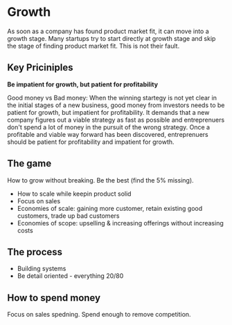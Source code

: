 # Growth

As soon as a company has found product market fit, it can move into a growth stage. Many startups try to start directly at growth stage and skip the stage of finding product market fit. This is not their fault.


## Key Priciniples

**Be impatient for growth, but patient for profitability**

Good money vs Bad money: When the winning startegy is not yet clear in the initial stages of a new business, good money from investors needs to be patient for growth, but impatient for profitability. It demands that a new company figures out a viable strategy as fast as possible and entreprenuers don't spend a lot of money in the pursuit of the wrong strategy. Once a profitable and viable way forward has been discovered, entreprenuers should be patient for profitability and impatient for growth.



## The game

How to grow without breaking. Be the best (find the 5% missing).

- How to scale while keepin product solid
- Focus on sales
- Economies of scale: gaining more customer, retain existing good customers, trade up bad customers
- Economies of scope: upselling & increasing offerings without increasing costs

## The process

- Building systems
- Be detail oriented - everything 20/80


## How to spend money

Focus on sales spedning. Spend enough to remove competition.